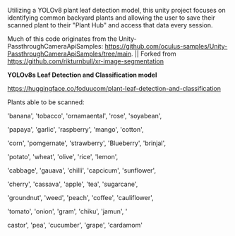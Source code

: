 

Utilizing a YOLOv8 plant leaf detection model, this unity project focuses on identifying common backyard plants and allowing the user to save their scanned plant to their "Plant Hub" and access that data every session. 

Much of this code originates from the Unity-PassthroughCameraApiSamples: https://github.com/oculus-samples/Unity-PassthroughCameraApiSamples/tree/main. || Forked from https://github.com/rikturnbull/xr-image-segmentation 

**YOLOv8s Leaf Detection and Classification model**

https://huggingface.co/foduucom/plant-leaf-detection-and-classification

Plants able to be scanned: 

'banana', 'tobacco', 'ornamaental', 'rose', 'soyabean', 

'papaya', 'garlic', 'raspberry', 'mango', 'cotton', 

'corn', 'pomgernate', 'strawberry', 'Blueberry', 'brinjal', 

'potato', 'wheat', 'olive', 'rice', 'lemon', 

'cabbage', 'gauava', 'chilli', 'capcicum', 'sunflower', 

'cherry', 'cassava', 'apple', 'tea', 'sugarcane', 

'groundnut', 'weed', 'peach', 'coffee', 'cauliflower', 

'tomato', 'onion', 'gram', 'chiku', 'jamun', '

castor', 'pea', 'cucumber', 'grape', 'cardamom'
